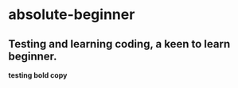 # absolute-beginner
## Testing and learning coding, a keen to learn beginner. 
**testing bold copy**

